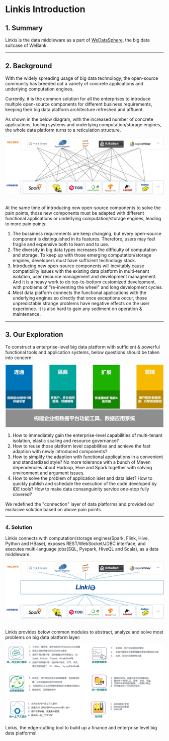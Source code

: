 # Linkis Introduction

## 1. Summary

Linkis is the data middleware as a part of [WeDataSphere](https://github.com/WeBankFinTech/WeDataSphere), the big data suitcase of WeBank.

----

## 2. Background

With the widely spreading usage of big data technology, the open-source community has breeded out a variety of concrete applications and underlying computation engines.

Currently, it is the common solution for all the enterprises to introduce multiple open-source components for different business requirements, keeping their big data platform architecture refreshed and affluent.

As shown in the below diagram, with the increased number of concrete applications, tooling systems and underlying computation/storage engines, the whole data platform turns to a reticulation structure.
<br>

![Original big data ecosystem diagram](docs/zh_CN/images/ch3/原大数据生态图.jpg)

<br>
At the same time of introducing new open-source components to solve the pain points, those new components must be adapted with different functional applications or underlying computation/storage engines, leading to more pain points:

1. The bussiness requirements are keep changing, but every open-source component is distinguished in its features. Therefore, users may feel fragile and expensive both to learn and to use.
2. The diversity in big data types increases the difficulty of computation and storage. To keep up with those emerging computation/storage engines, developers must have sufficient technology stack.
3. Introducing new open-source components will inevitably cause compatibility issues with the existing data platform in multi-tenant isolation, user resource management and development management. And it is a heavy work to do top-to-bottom customized development, with problems of "re-inventing the wheel" and long development cycles.
4. Most data platform connects the functional applications with the underlying engines so directly that once exceptions occur, those unpredictable strange problems have negative effects on the user experience. It is also hard to gain any sediment on operation & maintenance.


----

## 3. Our Exploration

To construct a enterprise-level big data platform with sufficient & powerful functional tools and application systems, below questions should be taken into concern:
<br>

![Questions to concern](../../zh_CN/images/ch3/要解决的问题.jpg)
<br>

1. How to immediately gain the enterprise-level capabilities of multi-tenant isolation, elastic scaling and resource governance?
2. How to reuse those platform level capabilities and achieve the fast adaption with newly introduced components?
3. How to simplify the adaption with functional applications in a convenient and standardized style? No more tolerance with a bunch of Maven dependencies about Hadoop, Hive and Spark together with solving environment and argument issues.
4. How to solve the problem of application islet and data islet? How to quickly publish and schedule the execution of the code developed by IDE tools? How to make data consanguinity service one-stop fully covered?

We redefined the "connection" layer of data platforms and provided our exclusive solution based on above pain points.


----

### 4. Solution

Linkis connects with computation/storage engines(Spark, Flink, Hive, Python and HBase), exposes REST/WebSocket/JDBC interface, and executes multi-language jobs(SQL, Pyspark, HiveQL and Scala), as a data middleware.


![Solution](docs/zh_CN/images/ch3/解决方案.jpg)

<br>
Linkis provides below common modules to abstract, analyze and solve most problems on big data platform layer:
<br>

![Functions and modules diagram](docs/zh_CN/images/ch3/功能模块图.png)

Linkis, the edge-cutting tool to build up a finance and enterprise level big data platforms!
